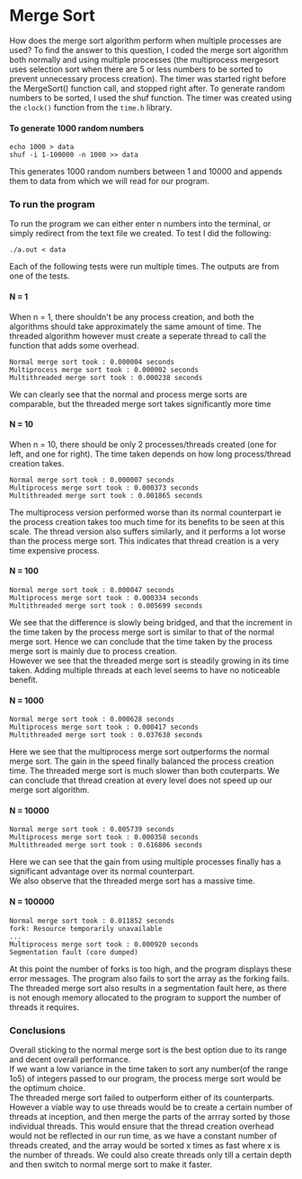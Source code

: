 # Merge Sort
How does the merge sort algorithm perform when multiple processes are used?
To find the answer to this question, I coded the merge sort algorithm both normally and using multiple processes (the multiprocess mergesort uses selection sort when there are 5 or less numbers to be sorted to prevent unnecessary process creation). The timer was started right before the MergeSort() function call, and stopped right after. To generate random numbers to be sorted, I used the shuf function. The timer was created using the ```clock()``` function from the ```time.h``` library.
#### To generate 1000 random numbers
```
echo 1000 > data
shuf -i 1-100000 -n 1000 >> data
```
This generates 1000 random numbers between 1 and 10000 and appends them to data from which we will read for our program.

### To run the program
To run the program we can either enter n numbers into the terminal, or simply redirect from the text file we created. To test I did the following:
```
./a.out < data
```
Each of the following tests were run multiple times. The outputs are from one of the tests.

#### N = 1
When n = 1, there shouldn't be any process creation, and both the algorithms should take approximately the same amount of time. The threaded algorithm however must create a seperate thread to call the function that adds some overhead.
```
Normal merge sort took : 0.000004 seconds
Multiprocess merge sort took : 0.000002 seconds
Multithreaded merge sort took : 0.000238 seconds
```
We can clearly see that the normal and process merge sorts are comparable, but the threaded merge sort takes significantly more time

#### N = 10
When n = 10, there should be only 2 processes/threads created (one for left, and one for right). The time taken depends on how long process/thread creation takes.
```
Normal merge sort took : 0.000007 seconds
Multiprocess merge sort took : 0.000373 seconds
Multithreaded merge sort took : 0.001865 seconds
```
The multiprocess version performed worse than its normal counterpart ie the process creation takes too much time for its benefits to be seen at this scale.
The thread version also suffers similarly, and it performs a lot worse than the process merge sort. This indicates that thread creation is a very time expensive process.

#### N = 100
```
Normal merge sort took : 0.000047 seconds
Multiprocess merge sort took : 0.000334 seconds
Multithreaded merge sort took : 0.005699 seconds
```
We see that the difference is slowly being bridged, and that the increment in the time taken by the process merge sort is similar to that of the normal merge sort. Hence we can conclude that the time taken by the process merge sort is mainly due to process creation.  
However we see that the threaded merge sort is steadily growing in its time taken. Adding multiple threads at each level seems to have no noticeable benefit.

#### N = 1000
```
Normal merge sort took : 0.000628 seconds
Multiprocess merge sort took : 0.000417 seconds
Multithreaded merge sort took : 0.037638 seconds
```
Here we see that the multiprocess merge sort outperforms the normal merge sort. The gain in the speed finally balanced the process creation time.
The threaded merge sort is much slower than both couterparts. We can conclude that thread creation at every level does not speed up our merge sort algorithm.

#### N = 10000
```
Normal merge sort took : 0.005739 seconds
Multiprocess merge sort took : 0.000358 seconds
Multithreaded merge sort took : 0.616806 seconds
```
Here we can see that the gain from using multiple processes finally has a significant advantage over its normal counterpart.  
We also observe that the threaded merge sort has a massive time.

#### N = 100000
```
Normal merge sort took : 0.011852 seconds
fork: Resource temporarily unavailable
...
Multiprocess merge sort took : 0.000920 seconds
Segmentation fault (core dumped)
```
At this point the number of forks is too high, and the program displays these error messages. The program also fails to sort the array as the forking fails.
The threaded merge sort also results in a segmentation fault here, as there is not enough memory allocated to the program to support the number of threads it requires.

### Conclusions
Overall sticking to the normal merge sort is the best option due to its range and decent overall performance.  
If we want a low variance in the time taken to sort any number(of the range 1o<exp>5</exp>) of integers passed to our program, the process merge sort would be the optimum choice.  
The threaded merge sort failed to outperform either of its counterparts. However a viable way to use threads would be to create a certain number of threads at inception, and then merge the parts of the arrray sorted by those individual threads. This would ensure that the thread creation overhead would not be reflected in our run time, as we have a constant number of threads created, and the array would be sorted x times as fast where x is the number of threads. We could also create threads only till a certain depth and then switch to normal merge sort to make it faster.